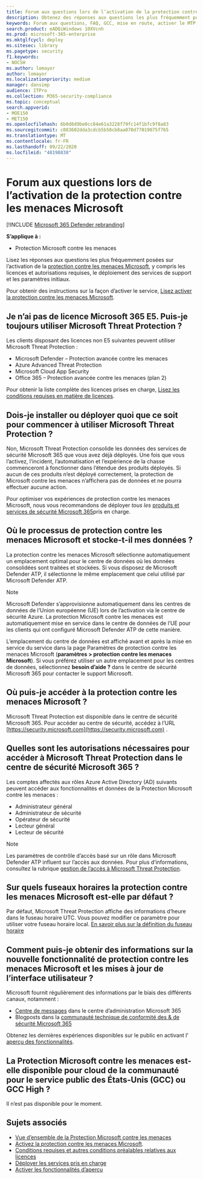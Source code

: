 ```yaml
---
title: Forum aux questions lors de l’activation de la protection contre les menaces Microsoft
description: Obtenez des réponses aux questions les plus fréquemment posées sur la gestion des licences, des autorisations, des paramètres initiaux et d’autres produits et services liés à l’activation de la protection contre les menaces Microsoft.
keywords: Forum aux questions, FAQ, GCC, mise en route, activer le MTP, protection Microsoft contre les menaces, M365, sécurité, emplacement des données, autorisations requises, éligibilité de la licence, page Paramètres
search.product: eADQiWindows 10XVcnh
ms.prod: microsoft-365-enterprise
ms.mktglfcycl: deploy
ms.sitesec: library
ms.pagetype: security
f1.keywords:
- NOCSH
ms.author: lomayor
author: lomayor
ms.localizationpriority: medium
manager: dansimp
audience: ITPro
ms.collection: M365-security-compliance
ms.topic: conceptual
search.appverid:
- MOE150
- MET150
ms.openlocfilehash: 6b0d8d9be0cc84e61a3228f79fc14f1bfc9f8a83
ms.sourcegitcommit: c083602dda3cdcb5b58cb8aa070d77019075f765
ms.translationtype: MT
ms.contentlocale: fr-FR
ms.lasthandoff: 09/22/2020
ms.locfileid: "48198838"
---
```

# <a name="frequently-asked-questions-when-turning-on-microsoft-threat-protection"></a>Forum aux questions lors de l’activation de la protection contre les menaces Microsoft

[!INCLUDE [Microsoft 365 Defender rebranding](../includes/microsoft-defender.md)]


**S’applique à :**
- Protection Microsoft contre les menaces

Lisez les réponses aux questions les plus fréquemment posées sur l’activation de la [protection contre les menaces Microsoft](microsoft-threat-protection.md), y compris les licences et autorisations requises, le déploiement des services de support et les paramètres initiaux.

Pour obtenir des instructions sur la façon d’activer le service, [Lisez activer la protection contre les menaces Microsoft](mtp-enable.md).

## <a name="i-dont-have-a-microsoft-365-e5-license-can-i-still-use-microsoft-threat-protection"></a>Je n’ai pas de licence Microsoft 365 E5. Puis-je toujours utiliser Microsoft Threat Protection ?

Les clients disposant des licences non E5 suivantes peuvent utiliser Microsoft Threat Protection :

- Microsoft Defender – Protection avancée contre les menaces
- Azure Advanced Threat Protection
- Microsoft Cloud App Security
- Office 365 – Protection avancée contre les menaces (plan 2)
 
Pour obtenir la liste complète des licences prises en charge, [Lisez les conditions requises en matière de licences](prerequisites.md#licensing-requirements).

## <a name="do-i-need-to-install-or-deploy-anything-to-start-using-microsoft-threat-protection"></a>Dois-je installer ou déployer quoi que ce soit pour commencer à utiliser Microsoft Threat Protection ?

Non, Microsoft Threat Protection consolide les données des services de sécurité Microsoft 365 que vous avez déjà déployés. Une fois que vous l’activez, l’incident, l’automatisation et l’expérience de la chasse commenceront à fonctionner dans l’étendue des produits déployés. Si aucun de ces produits n’est déployé correctement, la protection de Microsoft contre les menaces n’affichera pas de données et ne pourra effectuer aucune action.

Pour optimiser vos expériences de protection contre les menaces Microsoft, nous vous recommandons de déployer *tous les* [produits et services de sécurité Microsoft 365](deploy-supported-services.md)pris en charge.

## <a name="where-does-microsoft-threat-protection-process-and-store-my-data"></a>Où le processus de protection contre les menaces Microsoft et stocke-t-il mes données ?
La protection contre les menaces Microsoft sélectionne automatiquement un emplacement optimal pour le centre de données où les données consolidées sont traitées et stockées. Si vous disposez de Microsoft Defender ATP, il sélectionne le même emplacement que celui utilisé par Microsoft Defender ATP.

>[!NOTE]
>Microsoft Defender s’approvisionne automatiquement dans les centres de données de l’Union européenne (UE) lors de l’activation via le centre de sécurité Azure. La protection Microsoft contre les menaces est automatiquement mise en service dans le centre de données de l’UE pour les clients qui ont configuré Microsoft Defender ATP de cette manière. 

L’emplacement du centre de données est affiché avant et après la mise en service du service dans la page Paramètres de protection contre les menaces Microsoft (**paramètres > protection contre les menaces Microsoft**). Si vous préférez utiliser un autre emplacement pour les centres de données, sélectionnez **besoin d’aide ?** dans le centre de sécurité Microsoft 365 pour contacter le support Microsoft.

## <a name="where-can-i-access-microsoft-threat-protection"></a>Où puis-je accéder à la protection contre les menaces Microsoft ?

Microsoft Threat Protection est disponible dans le centre de sécurité Microsoft 365. Pour accéder au centre de sécurité, accédez à l’URL [https://security.microsoft.com](https://security.microsoft.com) .

##  <a name="what-permissions-do-i-need-to-access-microsoft-threat-protection-in-microsoft-365-security-center"></a>Quelles sont les autorisations nécessaires pour accéder à Microsoft Threat Protection dans le centre de sécurité Microsoft 365 ?

Les comptes affectés aux rôles Azure Active Directory (AD) suivants peuvent accéder aux fonctionnalités et données de la Protection Microsoft contre les menaces :

- Administrateur général
- Administrateur de sécurité
- Opérateur de sécurité
- Lecteur général
- Lecteur de sécurité

>[!NOTE]
>Les paramètres de contrôle d’accès basé sur un rôle dans Microsoft Defender ATP influent sur l’accès aux données. Pour plus d’informations, consultez la rubrique [gestion de l’accès à Microsoft Threat Protection](mtp-permissions.md).

## <a name="what-time-zone-does-microsoft-threat-protection-default-to"></a>Sur quels fuseaux horaires la protection contre les menaces Microsoft est-elle par défaut ?
Par défaut, Microsoft Threat Protection affiche des informations d’heure dans le fuseau horaire UTC. Vous pouvez modifier ce paramètre pour utiliser votre fuseau horaire local. [En savoir plus sur la définition du fuseau horaire](mtp-time-zone.md)

## <a name="how-can-i-learn-about-new-microsoft-threat-protection-feature-and-ui-updates"></a>Comment puis-je obtenir des informations sur la nouvelle fonctionnalité de protection contre les menaces Microsoft et les mises à jour de l’interface utilisateur ?

Microsoft fournit régulièrement des informations par le biais des différents canaux, notamment :

- [Centre de messages](../../admin/manage/message-center.md) dans le centre d’administration Microsoft 365
- Blogposts dans la [communauté technique de conformité des & de sécurité Microsoft 365](https://techcommunity.microsoft.com/t5/security-privacy-and-compliance/bg-p/securityprivacycompliance)

Obtenez les dernières expériences disponibles sur le public en activant l' [aperçu des fonctionnalités](preview.md).

## <a name="is-microsoft-threat-protection-available-for-us-government-community-cloud-gcc-or-gcc-high"></a>La Protection Microsoft contre les menaces est-elle disponible pour cloud de la communauté pour le service public des États-Unis (GCC) ou GCC High ?
Il n’est pas disponible pour le moment.

## <a name="related-topics"></a>Sujets associés

- [Vue d’ensemble de la Protection Microsoft contre les menaces](microsoft-threat-protection.md)
- [Activez la protection contre les menaces Microsoft](mtp-enable.md).
- [Conditions requises et autres conditions préalables relatives aux licences](prerequisites.md)
- [Déployer les services pris en charge](deploy-supported-services.md)
- [Activer les fonctionnalités d’aperçu](preview.md)

